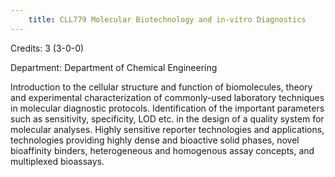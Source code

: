 ```yaml
---
    title: CLL779 Molecular Biotechnology and in-vitro Diagnostics
---
```

Credits: 3 (3-0-0)

Department: Department of Chemical Engineering

Introduction to the cellular structure and function of biomolecules, theory and experimental characterization of commonly-used laboratory techniques in molecular diagnostic protocols. Identification of the important parameters such as sensitivity, specificity, LOD etc. in the design of a quality system for molecular analyses. Highly sensitive reporter technologies and applications, technologies providing highly dense and bioactive solid phases, novel bioaffinity binders, heterogeneous and homogenous assay concepts, and multiplexed bioassays.